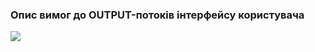 ### Опис вимог до OUTPUT-потоків інтерфейсу користувача
![](https://user-images.githubusercontent.com/79440042/191325276-6f9a6ddd-a093-49ce-9ca3-4279a427eb99.png)
